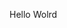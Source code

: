 Hello Wolrd







































































































































































































































































































































































































































































































































































































































































































































































































































































































































































































































































































































































































































































































































































































































































































































































































































































































































































































































































































































































































































































































































































































































































































































































































































































































































































































































































































































































































































































































































































































































































































































































































































































































































































































































































































































































































































































































































































































































































































































